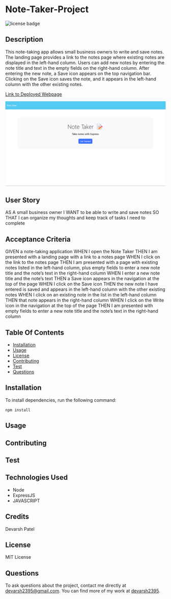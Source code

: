 # Note-Taker-Project
![license badge](https://img.shields.io/badge/license-MIT-brightgreen)

## Description

This note-taking app allows small business owners to write and save notes. The landing page provides a link to the notes page where existing notes are displayed in the left-hand column. Users can add new notes by entering the note title and text in the empty fields on the right-hand column. After entering the new note, a Save icon appears on the top navigation bar. Clicking on the Save icon saves the note, and it appears in the left-hand column with the other existing notes.

[Link to Deployed Webpage]()

![Home page Image](./public/assets/images/Homepage.png)



## User Story

AS A small business owner
I WANT to be able to write and save notes
SO THAT I can organize my thoughts and keep track of tasks I need to complete


## Acceptance Criteria

GIVEN a note-taking application
WHEN I open the Note Taker
THEN I am presented with a landing page with a link to a notes page
WHEN I click on the link to the notes page
THEN I am presented with a page with existing notes listed in the left-hand column, plus empty fields to enter a new note title and the note’s text in the right-hand column
WHEN I enter a new note title and the note’s text
THEN a Save icon appears in the navigation at the top of the page
WHEN I click on the Save icon
THEN the new note I have entered is saved and appears in the left-hand column with the other existing notes
WHEN I click on an existing note in the list in the left-hand column
THEN that note appears in the right-hand column
WHEN I click on the Write icon in the navigation at the top of the page
THEN I am presented with empty fields to enter a new note title and the note’s text in the right-hand column


## Table Of Contents

* [Installation](#installation)
* [Usage](#usage)
* [License](#license)
* [Contributing](#contributing)
* [Test](#test)
* [Questions](#questions)

## Installation

To install dependencies, run the following command: 

```
npm install
```

## Usage



## Contributing



## Test




## Technologies Used

- Node
- ExpressJS
- JAVASCRIPT

## Credits

Devarsh Patel

## License

MIT License

## Questions

To ask questions about the project, contact me directly at devarsh2395@gmail.com. You can find more of my work at [devarsh2395](https://github.com/devarsh2395/).

